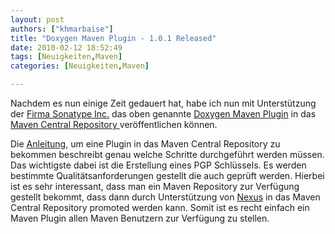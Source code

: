 ```yaml
---
layout: post
authors: ["khmarbaise"]
title: "Doxygen Maven Plugin - 1.0.1 Released"
date: 2010-02-12 18:52:49
tags: [Neuigkeiten,Maven]
categories: [Neuigkeiten,Maven]

---
```

Nachdem es nun einige Zeit gedauert hat, habe ich nun mit Unterstützung der <a href="http://www.sonatype.com">Firma Sonatype Inc.</a> das oben genannte <a href="http://www.supose.org/projects/show/mavendoxygen">Doxygen Maven Plugin</a> in das <a href="http://repo1.maven.org/maven2">Maven Central Repository </a> veröffentlichen können.

Die <a href="http://www.sonatype.com/people/2010/01/how-to-generate-pgp-signatures-with-maven/">Anleitung</a>, um eine Plugin in das Maven Central Repository zu bekommen beschreibt genau welche Schritte durchgeführt werden müssen. Das wichtigste dabei ist die Erstellung eines PGP Schlüssels. Es werden bestimmte Qualitätsanforderungen gestellt die auch geprüft werden. Hierbei ist es sehr interessant, dass man ein Maven Repository zur Verfügung gestellt bekommt, dass dann durch Unterstützung von <a href="http://www.sonatype.com/products/nexus">Nexus</a> in das Maven Central Repository promoted werden kann. Somit ist es recht einfach ein Maven Plugin allen Maven Benutzern zur Verfügung zu stellen.
